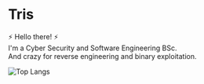 # Tris
<!--
**Trisna22/Trisna22** is a ✨ _special_ ✨ repository because its `README.md` (this file) appears on your GitHub profile.

Here are some ideas to get you started:

- 🔭 I’m currently working on ...
- 🌱 I’m currently learning ...
- 👯 I’m looking to collaborate on ...
- 🤔 I’m looking for help with ...
- 💬 Ask me about ...
- 📫 How to reach me: ...
- 😄 Pronouns: ...
- ⚡ Fun fact: ...
-->


⚡ Hello there! ⚡  
I'm a Cyber Security and Software Engineering BSc.  
And crazy for reverse engineering and binary exploitation.

 ![Top Langs](https://github-readme-stats.vercel.app/api/top-langs/?username=Trisna22&hide=javascript,css,scss,html&theme=dracula)
